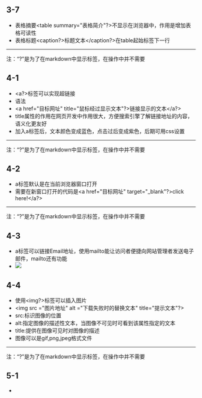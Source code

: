 ## 3-7
* 表格摘要<table summary="表格简介"?>不显示在浏览器中，作用是增加表格可读性
* 表格标题<caption?>标题文本</caption?>在table起始标签下一行
* ***
注：“?”是为了在markdown中显示标签，在操作中并不需要


## 4-1
* <a?>标签可以实现超链接
* 语法
* <a  href="目标网址"  title="鼠标经过显示文本"?>链接显示的文本</a?>
* title属性的作用在网页开发中作用很大，方便搜索引擎了解链接地址的内容，语义化更友好
* 加入a标签后，文本颜色变成蓝色，点击过后变成紫色，后期可用css设置
***
注：“?”是为了在markdown中显示标签，在操作中并不需要


## 4-2
* a标签默认是在当前浏览器窗口打开
* 需要在新窗口打开的代码是<a  href="目标网址" target="_blank"?>click here!</a?>
***
注：“?”是为了在markdown中显示标签，在操作中并不需要


## 4-3
* a标签可以链接Email地址，使用mailto能让访问者便捷向网站管理者发送电子邮件，mailto还有功能
* ![](http://img.mukewang.com/52da4f2a000150b714280550.jpg)


## 4-4
* 使用<img?>标签可以插入图片
* <img src ="图片地址" alt ="下载失败时的替换文本" title="提示文本"?>
* src:标识图像的位置
* alt:指定图像的描述性文本，当图像不可见时可看到该属性指定的文本
* title:提供在图像可见时对图像的描述
* 图像可以是gif,png,jpeg格式文件
***
注：“?”是为了在markdown中显示标签，在操作中并不需要


## 5-1
* 